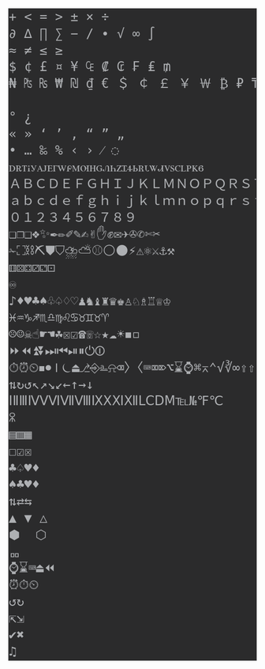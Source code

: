 <pre style="font-size: 26px; line-height: 1.3; border: 1px solid #3f3f40; font-family: 'JetBrains Mono', monospace; background: #2b2b2c; color: #aeb0b3">
+ < = > ± × ÷
∂ ∆ ∏ ∑ − ∕ ∙ √ ∞ ∫
≈ ≠ ≤ ≥
$ ¢ £ ¤ ¥ ₠ ₡ ₢ ₣ ₤ ₥
₦ ₧ ₨ ₩ ₪ ₫ € ＄ ￠ ￡ ￥ ￦ ₿ ₽ ₸

° ¿
« » ‘ ’ ‚ “ ” „
• … ‰ % ‹ › ⁄ ◌
ꭰꭱꭲꭵꭹꭺꭻꭼꮁꮃꮅꮇꮊꮋꮐꮑꮒꮓꮖꮞꮟꮢꮣꮤꮧꮩꮪꮯꮮꮲꮶꮾ
ＡＢＣＤＥＦＧＨＩＪＫＬＭＮＯＰＱＲＳＴＵＶＷＸＹＺ
ａｂｃｄｅｆｇｈｉｊｋｌｍｎｏｐｑｒｓｔｕｖｗｘｙｚ
０１２３４５６７８９
❏❐❑❖✨✒✏✐✎✍✌✋✊✉✈✇✆✄✂
✁⛶⛓⛏⛊⛉⛈⛅⚾⚪⚫⚡⚠⚛⚔⚓⚒
⚅⚄⚃⚂⚁⚀
♾
♪♦♥♣♠♧♤♢♡♟♞♝♜♛♚♙♘♗♖♕♔
♓♒♑♐♏♎♍♌♋♉♊♉♈
☹☺☠☝☛☚☘☒☑☎☏☆★☁☀◾◽
⏩⏪⏫⏬⏭⏮⏯⏸⏻⏼
⏱⏰⏲⏹⏺⏽⏾⏏⎇⎆⎁⍾⌫〉〈⌨⌧⌦⌥⌛⌚⌘⌅⌃√∛∞⇪⇧
⇅↻↺↖↗↘↙←↑→↓
ⅠⅡⅢⅣⅤⅥⅦⅧⅨⅩⅪⅫⅬⅭⅮⅯ℡№℉℃
ꈸ
▤▥▦
☐☑☒
♣♤♥♦
♠♣♥♦
⇅⇄⇆
▲ ▼ △
⬢  ⬡
ퟠ
⌚⌛⌨⏏⏪
⏰⏱⏲
↺↻
⇱⇲
✔✖
♫
</pre>